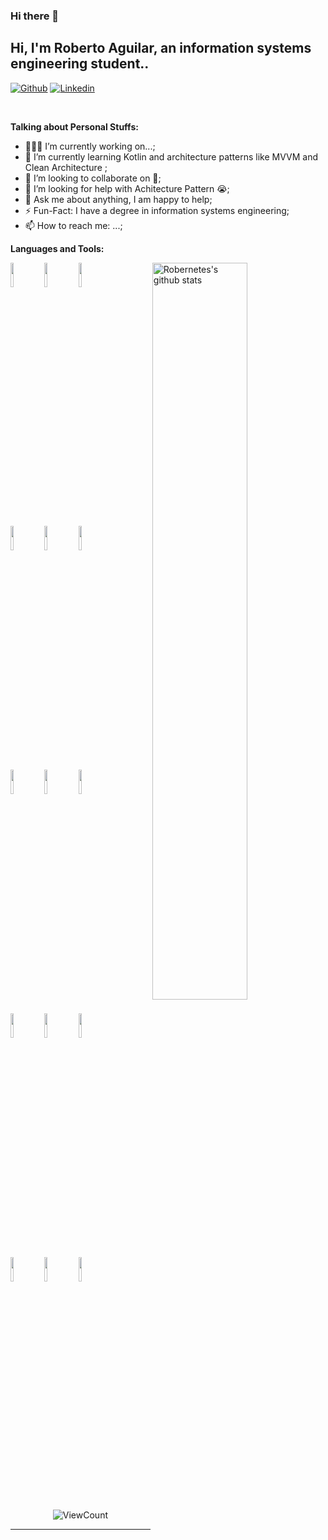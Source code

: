 ### Hi there 👋

<!-- Your title -->
## Hi, I'm Roberto Aguilar, an information systems engineering student..

<!-- Your badges
You can use the website to generate badges: https://shields.io/
-->

<!--![Robernetes github activity graph](https://github-readme-activity-graph.vercel.app/graph?username=Robernetes&bg_color=0f2d3d&color=1cadfb&line=1cadfb&point=1cadfb&area=true&hide_border=true") -->

[![Github](https://img.shields.io/badge/-Github-000?style=flat&logo=Github&logoColor=white)](https://github.com/Robernetes)
[![Linkedin](https://img.shields.io/badge/-LinkedIn-blue?style=flat&logo=Linkedin&logoColor=white)](https://www.linkedin.com/in/roberto-aguilar-2b3398205/)
<!-- [![Instagram](https://img.shields.io/badge/-Instagram-c13584?style=flat&labelColor=c13584&logo=instagram&logoColor=white)](https://www.instagram.com/murillo_comino/)-->
&nbsp;

<!-- Talking about you -->
**Talking about Personal Stuffs:**

<!-- Any image aligned to the right. Beware the width -->
<!--<img width="55%" align="right" alt="Github" src="https://raw.githubusercontent.com/onimur/.github/master/.resources/git-header.svg" /> -->

- 👨🏽‍💻 I’m currently working on...;
- 🌱 I’m currently learning Kotlin and architecture patterns like MVVM and Clean Architecture ; 
- 👯 I’m looking to collaborate on 🤝;
- 🤔 I’m looking for help with Achitecture Pattern 😭;
- 💬 Ask me about anything, I am happy to help;
- ⚡️ Fun-Fact: I have a degree in information systems engineering;
- 📫 How to reach me: ...;

**Languages and Tools:** 

<!-- Your github readme stats
You can use this api: https://github.com/anuraghazra/github-readme-stats
-->
<p>
  <a href="https://github.com/onimur/handle-path-oz">
    <img width="55%" align="right" alt="Robernetes's github stats" src="https://github-readme-stats.vercel.app/api?username=Robernetes&show_icons=true&hide_border=true"/>
  </a>

  <!-- Your languages and tools. Be careful with the alignment. 
  You can use this sites to get logos: https://www.vectorlogo.zone or https://simpleicons.org/
  -->
 <!-- <code><img width="10%" src="https://www.vectorlogo.zone/logos/java/java-ar21.svg"></code> -->
  <code><img width="10%" src="https://www.vectorlogo.zone/logos/python/python-horizontal.svg"></code>
  <code><img width="10%" src="https://www.vectorlogo.zone/logos/usepanda/usepanda-ar21.svg"></code>
  <code><img width="10%" src="https://www.vectorlogo.zone/logos/numpy/numpy-ar21.svg"></code>
  <br />
  <!-- <code><img width="10%" src="https://www.vectorlogo.zone/logos/nodejs/nodejs-horizontal.svg"></code>
  <code><img width="10%" src="https://www.vectorlogo.zone/logos/typescriptlang/typescriptlang-ar21.svg"></code>
  <code><img width="10%" src="https://www.vectorlogo.zone/logos/angular/angular-ar21.svg"></code> -->
  <br />
  <code><img width="10%" src="https://www.vectorlogo.zone/logos/android/android-ar21.svg"></code>
  <code><img width="10%" src="https://www.vectorlogo.zone/logos/kotlinlang/kotlinlang-ar21.svg"></code>
  <code><img width="10%" src="https://www.vectorlogo.zone/logos/google_admob/google_admob-ar21.svg"></code>
  <br />
  <code><img width="10%" src="https://www.vectorlogo.zone/logos/docker/docker-ar21.svg"></code>
  <code><img width="10%" src="https://www.vectorlogo.zone/logos/linux/linux-ar21.svg"></code>
  <code><img width="10%" src="https://www.vectorlogo.zone/logos/microsoft_powerbi/microsoft_powerbi-ar21.svg"></code>
  <br />
  <code><img width="10%" src="https://www.vectorlogo.zone/logos/mysql/mysql-ar21.svg"></code>
  <code><img width="10%" src="https://www.vectorlogo.zone/logos/sqlite/sqlite-ar21.svg"></code>
  <code><img width="10%" src="https://www.vectorlogo.zone/logos/firebase/firebase-ar21.svg"></code>
  <br />
  <code><img width="10%" src="https://www.vectorlogo.zone/logos/git-scm/git-scm-ar21.svg"></code>
  <code><img width="10%" src="https://www.vectorlogo.zone/logos/amazon_aws/amazon_aws-ar21.svg"></code>
  <code><img width="10%" src="https://www.vectorlogo.zone/logos/gnu_bash/gnu_bash-ar21.svg"></code>
</p>

<!-- Your hits or visitors
site: http://hits.dwyl.com or https://visitor-badge.glitch.me
Both apis are in trouble due to the number of requests, if you know any other to register visitors, great
-->
<p align="center">
  <img alt="ViewCount" src="https://views.whatilearened.today/views/github/Robernetes/Robernetes.svg" />
</p>


<!-- Your support, if you have it 
I created these images, feel free to use them.
-->

---

<!-- Its main projects -->

<!--
**Robernetes/Robernetes** is a ✨ _special_ ✨ repository because its `README.md` (this file) appears on your GitHub profile.

Here are some ideas to get you started:

- 🔭 I’m currently working on ...
- 🌱 I’m currently learning ...
- 👯 I’m looking to collaborate on ...
- 🤔 I’m looking for help with ...
- 💬 Ask me about ...
- 📫 How to reach me: ...
- 😄 Pronouns: ...
- ⚡ Fun fact: ...
-->
